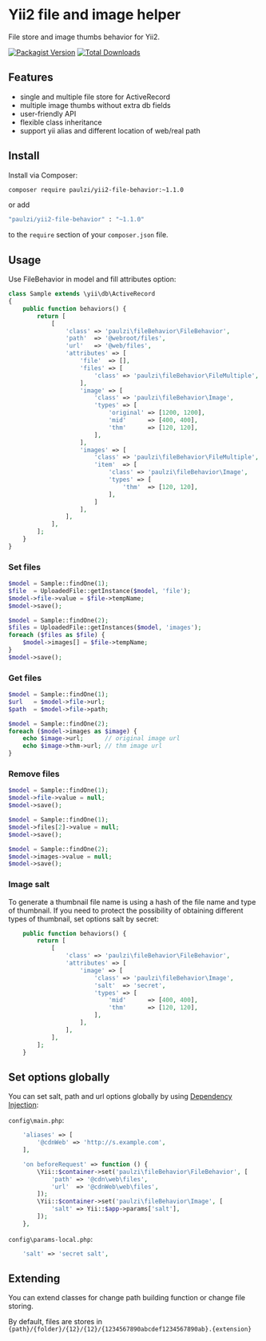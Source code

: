 # Yii2 file and image helper

File store and image thumbs behavior for Yii2.

[![Packagist Version](https://img.shields.io/packagist/v/paulzi/yii2-file-behavior.svg)](https://packagist.org/packages/paulzi/yii2-file-behavior)
[![Total Downloads](https://img.shields.io/packagist/dt/paulzi/yii2-file-behavior.svg)](https://packagist.org/packages/paulzi/yii2-file-behavior)

## Features

- single and multiple file store for ActiveRecord
- multiple image thumbs without extra db fields
- user-friendly API
- flexible class inheritance
- support yii alias and different location of web/real path

## Install

Install via Composer:

```bash
composer require paulzi/yii2-file-behavior:~1.1.0
```

or add

```bash
"paulzi/yii2-file-behavior" : "~1.1.0"
```

to the `require` section of your `composer.json` file.

## Usage

Use FileBehavior in model and fill attributes option:

```php
class Sample extends \yii\db\ActiveRecord
{
    public function behaviors() {
        return [
            [
                'class' => 'paulzi\fileBehavior\FileBehavior',
                'path'  => '@webroot/files',
                'url'   => '@web/files',
                'attributes' => [
                    'file'  => [],
                    'files' => [
                        'class' => 'paulzi\fileBehavior\FileMultiple',
                    ],
                    'image' => [
                        'class' => 'paulzi\fileBehavior\Image',
                        'types' => [
                            'original' => [1200, 1200],
                            'mid'      => [400, 400],
                            'thm'      => [120, 120],
                        ],
                    ],
                    'images' => [
                        'class' => 'paulzi\fileBehavior\FileMultiple',
                        'item'  => [
                            'class' => 'paulzi\fileBehavior\Image',
                            'types' => [
                                'thm'  => [120, 120],
                            ],
                        ]
                    ],
                ],
            ],
        ];
    }
}
```

### Set files
```php
$model = Sample::findOne(1);
$file  = UploadedFile::getInstance($model, 'file');
$model->file->value = $file->tempName;
$model->save();

$model = Sample::findOne(2);
$files = UploadedFile::getInstances($model, 'images');
foreach ($files as $file) {
    $model->images[] = $file->tempName;
}
$model->save();
```

### Get files
```php
$model = Sample::findOne(1);
$url   = $model->file->url;
$path  = $model->file->path;

$model = Sample::findOne(2);
foreach ($model->images as $image) {
    echo $image->url;      // original image url
    echo $image->thm->url; // thm image url
}
```

### Remove files
```php
$model = Sample::findOne(1);
$model->file->value = null;
$model->save();

$model = Sample::findOne(1);
$model->files[2]->value = null;
$model->save();

$model = Sample::findOne(2);
$model->images->value = null;
$model->save();
```

### Image salt

To generate a thumbnail file name is using a hash of the file name and type of thumbnail. If you need to protect the possibility of obtaining different types of thumbnail, set options salt by secret:
```php
    public function behaviors() {
        return [
            [
                'class' => 'paulzi\fileBehavior\FileBehavior',
                'attributes' => [
                    'image' => [
                        'class' => 'paulzi\fileBehavior\Image',
                        'salt'  => 'secret',
                        'types' => [
                            'mid'      => [400, 400],
                            'thm'      => [120, 120],
                        ],
                    ],
                ],
            ],
        ];
    }
```

## Set options globally

You can set salt, path and url options globally by using [Dependency Injection](http://www.yiiframework.com/doc-2.0/guide-concept-di-container.html):

`config\main.php`:
```php
    'aliases' => [
        '@cdnWeb' => 'http://s.example.com',
    ],

    'on beforeRequest' => function () {
        \Yii::$container->set('paulzi\fileBehavior\FileBehavior', [
            'path' => '@cdn\web\files',
            'url'  => '@cdnWeb\web\files',
        ]);
        \Yii::$container->set('paulzi\fileBehavior\Image', [
            'salt' => Yii::$app->params['salt'],
        ]);
    },
```

`config\params-local.php`:
```php
    'salt' => 'secret salt',
```

## Extending

You can extend classes for change path building function or change file storing.

By default, files are stores in `{path}/{folder}/{12}/{12}/{1234567890abcdef1234567890ab}.{extension}`